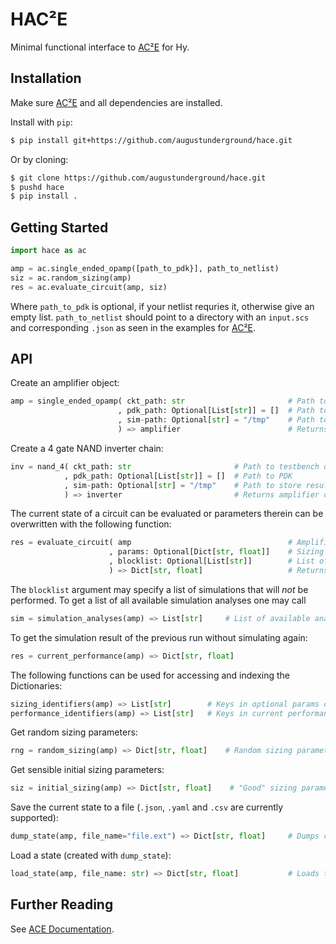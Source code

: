 # HAC²E

Minimal functional interface to [AC²E](https://github.com/matthschw/ace) for Hy.

## Installation

Make sure [AC²E](https://github.com/matthschw/ace) and all dependencies are
installed.

Install with `pip`:

```bash
$ pip install git+https://github.com/augustunderground/hace.git
```

Or by cloning:

```bash
$ git clone https://github.com/augustunderground/hace.git
$ pushd hace
$ pip install .
```

## Getting Started

```python
import hace as ac

amp = ac.single_ended_opamp([path_to_pdk}], path_to_netlist)
siz = ac.random_sizing(amp)
res = ac.evaluate_circuit(amp, siz)
```

Where `path_to_pdk` is optional, if your netlist requries it, otherwise give an
empty list. `path_to_netlist` should point to a directory with an `input.scs`
and corresponding `.json` as seen in the examples for
[AC²E](https://github.com/matthschw/ace).

## API

Create an amplifier object:

```python
amp = single_ended_opamp( ckt_path: str                       # Path to testbench dir
                        , pdk_path: Optional[List[str]] = []  # Path to PDK 
                        , sim-path: Optional[str] = "/tmp"    # Path to store results
                        ) => amplifier                        # Returns amplifier obj
```

Create a 4 gate NAND inverter chain:

```python
inv = nand_4( ckt_path: str                       # Path to testbench dir
            , pdk_path: Optional[List[str]] = []  # Path to PDK 
            , sim-path: Optional[str] = "/tmp"    # Path to store results
            ) => inverter                         # Returns amplifier obj
```

The current state of a circuit can be evaluated or parameters therein can be
overwritten with the following function:

```python
res = evaluate_circuit( amp                                   # Amplifier object
                      , params: Optional[Dict[str, float]]    # Sizing parameters
                      , blocklist: Optional[List[str]]        # List of blocked simulations
                      ) => Dict[str, float]                   # Returns performance
```

The `blocklist` argument may specify a list of simulations that will _not_ be
performed. To get a list of all available simulation analyses one may call

```python
sim = simulation_analyses(amp) => List[str]     # List of available analyses
```

To get the simulation result of the previous run without simulating again:

```python
res = current_performance(amp) => Dict[str, float]
```

The following functions can be used for accessing and indexing the Dictionaries:

```python
sizing_identifiers(amp) => List[str]        # Keys in optional params dict
performance_identifiers(amp) => List[str]   # Keys in current performance dict
```

Get random sizing parameters:

```python
rng = random_sizing(amp) => Dict[str, float]    # Random sizing parameters
```

Get sensible initial sizing parameters:

```python
siz = initial_sizing(amp) => Dict[str, float]    # "Good" sizing parameters
```

Save the current state to a file (`.json`, `.yaml` and `.csv` are currently
supported):

```python
dump_state(amp, file_name="file.ext") => Dict[str, float]     # Dumps current state
```

Load a state (created with `dump_state`):

```python
load_state(amp, file_name: str) => Dict[str, float]           # Loads the given state 
```

## Further Reading

See [ACE Documentation](https://matthschw.github.io/ace/).
